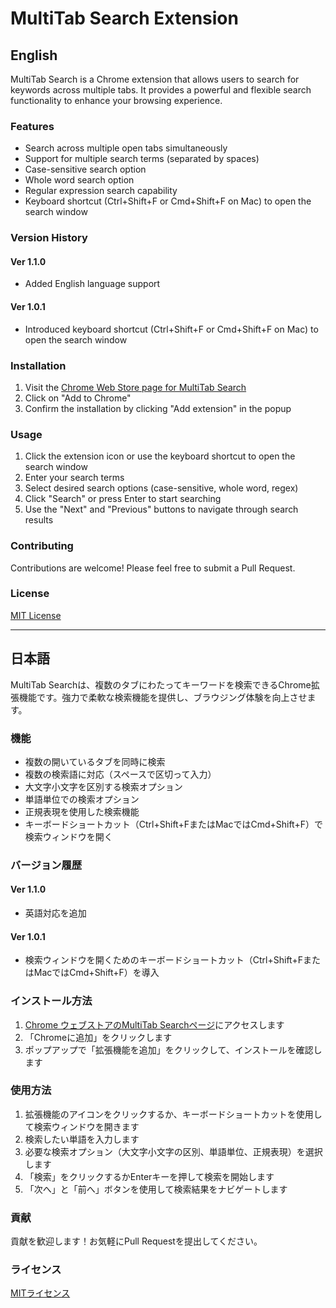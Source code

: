 # MultiTab Search Extension

## English

MultiTab Search is a Chrome extension that allows users to search for keywords across multiple tabs. It provides a powerful and flexible search functionality to enhance your browsing experience.

### Features

- Search across multiple open tabs simultaneously
- Support for multiple search terms (separated by spaces)
- Case-sensitive search option
- Whole word search option
- Regular expression search capability
- Keyboard shortcut (Ctrl+Shift+F or Cmd+Shift+F on Mac) to open the search window

### Version History

#### Ver 1.1.0
- Added English language support

#### Ver 1.0.1
- Introduced keyboard shortcut (Ctrl+Shift+F or Cmd+Shift+F on Mac) to open the search window

### Installation

1. Visit the [Chrome Web Store page for MultiTab Search](https://chromewebstore.google.com/detail/multitab-search/ecjagfdhenfmhigmcakoflahkgkbmccl)
2. Click on "Add to Chrome"
3. Confirm the installation by clicking "Add extension" in the popup

### Usage

1. Click the extension icon or use the keyboard shortcut to open the search window
2. Enter your search terms
3. Select desired search options (case-sensitive, whole word, regex)
4. Click "Search" or press Enter to start searching
5. Use the "Next" and "Previous" buttons to navigate through search results

### Contributing

Contributions are welcome! Please feel free to submit a Pull Request.

### License

[MIT License](LICENSE)

---

## 日本語

MultiTab Searchは、複数のタブにわたってキーワードを検索できるChrome拡張機能です。強力で柔軟な検索機能を提供し、ブラウジング体験を向上させます。

### 機能

- 複数の開いているタブを同時に検索
- 複数の検索語に対応（スペースで区切って入力）
- 大文字小文字を区別する検索オプション
- 単語単位での検索オプション
- 正規表現を使用した検索機能
- キーボードショートカット（Ctrl+Shift+FまたはMacではCmd+Shift+F）で検索ウィンドウを開く

### バージョン履歴

#### Ver 1.1.0
- 英語対応を追加

#### Ver 1.0.1
- 検索ウィンドウを開くためのキーボードショートカット（Ctrl+Shift+FまたはMacではCmd+Shift+F）を導入

### インストール方法

1. [Chrome ウェブストアのMultiTab Searchページ](https://chromewebstore.google.com/detail/multitab-search/ecjagfdhenfmhigmcakoflahkgkbmccl)にアクセスします
2. 「Chromeに追加」をクリックします
3. ポップアップで「拡張機能を追加」をクリックして、インストールを確認します

### 使用方法

1. 拡張機能のアイコンをクリックするか、キーボードショートカットを使用して検索ウィンドウを開きます
2. 検索したい単語を入力します
3. 必要な検索オプション（大文字小文字の区別、単語単位、正規表現）を選択します
4. 「検索」をクリックするかEnterキーを押して検索を開始します
5. 「次へ」と「前へ」ボタンを使用して検索結果をナビゲートします

### 貢献

貢献を歓迎します！お気軽にPull Requestを提出してください。

### ライセンス

[MITライセンス](LICENSE)